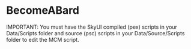 # BecomeABard

IMPORTANT: You must have the SkyUI compiled (pex) scripts in your Data/Scripts folder and source (psc) scripts in your Data/Source/Scripts folder to edit the MCM script.
